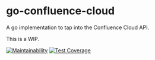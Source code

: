 # go-confluence-cloud

A go implementation to tap into the Confluence Cloud API.

This is a WIP.

[![Maintainability](https://api.codeclimate.com/v1/badges/cdb00b078f258ee61d3d/maintainability)](https://codeclimate.com/github/ebarti/go-confluence-cloud/maintainability) [![Test Coverage](https://api.codeclimate.com/v1/badges/cdb00b078f258ee61d3d/test_coverage)](https://codeclimate.com/github/ebarti/go-confluence-cloud/test_coverage)

